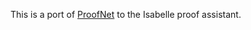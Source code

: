 This is a port of [ProofNet](https://github.com/zhangir-azerbayev/ProofNet) to the Isabelle proof assistant.
